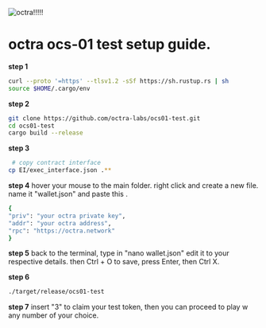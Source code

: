 ![octra!!!!!](https://github.com/user-attachments/assets/2a138e98-cf87-40ed-b64f-902876dc0b17)

 # octra ocs-01 test setup guide.
 
**step 1**

```bash
curl --proto '=https' --tlsv1.2 -sSf https://sh.rustup.rs | sh
source $HOME/.cargo/env
```

**step 2**

```bash
git clone https://github.com/octra-labs/ocs01-test.git
cd ocs01-test
cargo build --release
```

**step 3**
```bash
 # copy contract interface
cp EI/exec_interface.json .**

```

**step 4**
 hover your mouse to the main folder.
 right click and create a new file.
 name it "wallet.json" and paste this .

```bash
{
"priv": "your octra private key",
"addr": "your octra address",
"rpc": "https://octra.network"
}
```

**step 5**
back to the terminal, type in "nano wallet.json"
edit it to your respective details.
then Ctrl + O to save, press Enter, then Ctrl X.

**step 6**

```bash
./target/release/ocs01-test
```

**step 7**
insert "3" to claim your test token, then you can proceed to play w any number of your choice.

